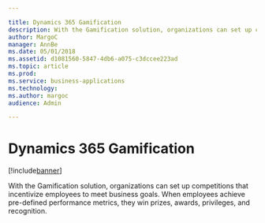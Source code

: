 ```yaml
---

title: Dynamics 365 Gamification
description: With the Gamification solution, organizations can set up competitions that incentivize employees to meet business goals.
author: MargoC
manager: AnnBe
ms.date: 05/01/2018
ms.assetid: d1081560-5847-4db6-a075-c3dccee223ad
ms.topic: article
ms.prod: 
ms.service: business-applications
ms.technology: 
ms.author: margoc
audience: Admin

---
```

#  Dynamics 365 Gamification 




[!include[banner](../../includes/banner.md)]

With the Gamification solution, organizations can set up competitions that
incentivize employees to meet business goals. When employees achieve pre-defined
performance metrics, they win prizes, awards, privileges, and recognition.
